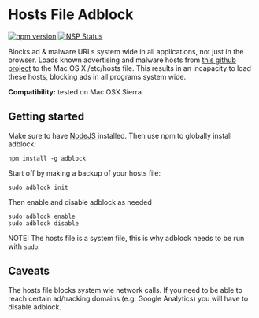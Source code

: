 # Hosts File Adblock
[![npm version](https://badge.fury.io/js/adblock.svg)](https://badge.fury.io/js/adblock) [![NSP Status](https://nodesecurity.io/orgs/open-source-projects/projects/24c3e1ac-5186-4cad-a7d0-092d0500c6c4/badge)](https://nodesecurity.io/orgs/open-source-projects/projects/24c3e1ac-5186-4cad-a7d0-092d0500c6c4)

Blocks ad & malware URLs system wide in all applications, not just in the browser. Loads known advertising and malware hosts from [this github project]( https://github.com/StevenBlack/hosts ) to the Mac OS X /etc/hosts file. This results in an incapacity to load these hosts, blocking ads in all programs system wide.

**Compatibility:** tested on Mac OSX Sierra.

## Getting started

Make sure to have [ NodeJS ]( https://nodejs.org/en/ ) installed. Then use npm to globally install adblock:

```shell
npm install -g adblock
```

Start off by making a backup of your hosts file:

```shell
sudo adblock init
```

Then enable and disable adblock as needed

```shell
sudo adblock enable
sudo adblock disable
```

NOTE: The hosts file is a system file, this is why adblock needs to be run with ```sudo```.

## Caveats

The hosts file blocks system wie network calls. If you need to be able to reach certain ad/tracking domains (e.g. Google Analytics) you will have to disable adblock.